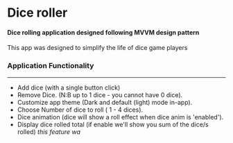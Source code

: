 <h1>Dice roller</h1>
<h4>Dice rolling application designed following MVVM design pattern</h4>
<p>This app was designed to simplify the life of dice game players </p>
<h3>Application Functionality</h3><hr>
<ul>
  <li>Add dice (with a single button click)</li>
  <li>Remove Dice. (N:B up to 1 dice - you cannot have 0 dice).</li>
  <li>Customize app theme (Dark and default (light) mode in-app).</li>
  <li>Choose Number of dice to roll ( 1 - 4 dices).</li>
  <li>Dice animation (dice will show a roll effect when dice anim is 'enabled').</li>
  <li>Display dice rolled total (if enable we'll show you sum of the dice/s rolled) <i>this feature wa </i></li>
